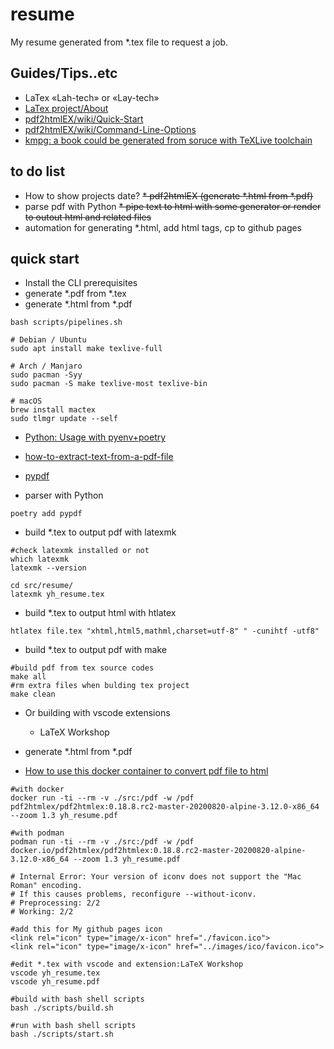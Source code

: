 # resume

My resume generated from *.tex file to request a job.

## Guides/Tips..etc

* LaTex «Lah-tech» or «Lay-tech»
* [LaTex project/About](https://www.latex-project.org/about/)
* [pdf2htmlEX/wiki/Quick-Start](https://github.com/pdf2htmlEX/pdf2htmlEX/wiki/Quick-Start)
* [pdf2htmlEX/wiki/Command-Line-Options](https://github.com/pdf2htmlEX/pdf2htmlEX/wiki/Command-Line-Options)
* [kmpg: a book could be generated from soruce with TeXLive toolchain](https://github.com/sysprog21/lkmpg)

## to do list

* How to show projects date?
~~* pdf2htmlEX (generate *.html from *.pdf)~~
* parse pdf with Python
~~* pipe text to html with some generator or render to outout html and related files~~
* automation for generating *.html, add html tags, cp to github pages

## quick start

* Install the CLI prerequisites
* generate *.pdf from *.tex
* generate *.html from *.pdf

```shell
bash scripts/pipelines.sh
```

```shell
# Debian / Ubuntu
sudo apt install make texlive-full

# Arch / Manjaro
sudo pacman -Syy
sudo pacman -S make texlive-most texlive-bin

# macOS
brew install mactex
sudo tlmgr update --self
```

* [Python: Usage with pyenv+poetry](https://github.com/hong539/setup_dev_environment/tree/main/programing_languages/python#usage-with-pyenvpoetry)
* [how-to-extract-text-from-a-pdf-file](https://stackoverflow.com/questions/34837707/how-to-extract-text-from-a-pdf-file)
* [pypdf](https://github.com/py-pdf/pypdf)

* parser with Python

```shell
poetry add pypdf
```

* build *.tex to output pdf with latexmk

```shell
#check latexmk installed or not
which latexmk
latexmk --version

cd src/resume/
latexmk yh_resume.tex
```

* build *.tex to output html with htlatex

```shell
htlatex file.tex "xhtml,html5,mathml,charset=utf-8" " -cunihtf -utf8"
```

* build *.tex to output pdf with make

```shell
#build pdf from tex source codes
make all
#rm extra files when bulding tex project
make clean
```

* Or building with vscode extensions
    * LaTeX Workshop

* generate *.html from *.pdf
* [How to use this docker container to convert pdf file to html](https://github.com/pdf2htmlEX/pdf2htmlEX/wiki/Download-Docker-Image#how-to-use-this-docker-container-to-convert-pdf-file-to-html)

```shell
#with docker
docker run -ti --rm -v ./src:/pdf -w /pdf pdf2htmlex/pdf2htmlex:0.18.8.rc2-master-20200820-alpine-3.12.0-x86_64 --zoom 1.3 yh_resume.pdf

#with podman
podman run -ti --rm -v ./src:/pdf -w /pdf docker.io/pdf2htmlex/pdf2htmlex:0.18.8.rc2-master-20200820-alpine-3.12.0-x86_64 --zoom 1.3 yh_resume.pdf

# Internal Error: Your version of iconv does not support the "Mac Roman" encoding.
# If this causes problems, reconfigure --without-iconv.
# Preprocessing: 2/2
# Working: 2/2

#add this for My github pages icon
<link rel="icon" type="image/x-icon" href="./favicon.ico">
<link rel="icon" type="image/x-icon" href="../images/ico/favicon.ico">

#edit *.tex with vscode and extension:LaTeX Workshop
vscode yh_resume.tex
vscode yh_resume.pdf

#build with bash shell scripts
bash ./scripts/build.sh

#run with bash shell scripts
bash ./scripts/start.sh
```
